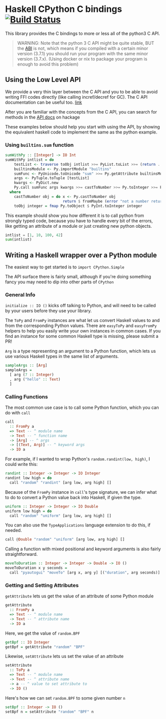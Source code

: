 # Haskell CPython C bindings [![Build Status](https://travis-ci.org/zsedem/haskell-cpython.svg?branch=main)](https://travis-ci.org/zsedem/haskell-cpython)

This library provides the C bindings to more or less all of the python3 C API.

> WARNING: Note that the python 3 C API might be quite stable, BUT the [ABI](https://docs.python.org/3/c-api/stable.html) is not, which
means if you compiled with a certain minor version (3.7.1) you should run your program
with the same minor version (3.7.x). (Using docker or nix to package your program is enough
to avoid this problem)

## Using the Low Level API

We provide a very thin layer between the C API and you to be able to avoid 
writing FFI codes directly (like calling incref/decref for GC). The C API 
documentation can be useful too. [link](https://docs.python.org/3/c-api/index.html)

After you are familiar with the concepts from the C API, you can search for
methods in the [API docs](http://hackage.haskell.org/package/cpython-3.5.0) on hackage

These examples below should help you start with using the API, by showing the 
equivalent haskell code to implement the same as the python example.

### Using `builtins.sum` function
```haskell
sumWithPy :: [Integer] -> IO Int
sumWithPy intlist = do
    testList <- traverse toObj intlist >>= PyList.toList >>= (return . Py.toObject)
    builtinsModule <- Py.importModule "builtins"
    sumFunc <- PyUnicode.toUnicode "sum" >>= Py.getAttribute builtinsModule
    args <- PyTuple.toTuple [testList]
    kwargs <- PyDict.new
    Py.call sumFunc args kwargs >>= castToNumber >>= Py.toInteger >>= PyInt.fromInteger
  where
    castToNumber obj = do x <- Py.castToNumber obj
                          return $ fromMaybe (error "not a number returned from the sum") x
    toObj integer = fmap Py.toObject $ PyInt.toInteger integer
```
This example should show you how different it is to call python from strongly typed code, because you have to
handle every bit of the errors, like getting an attribute of a module or just creating new python objects.

```python
intlist = [1, 10, 100, 42]
sum(intlist)
```

## Writing a Haskell wrapper over a Python module

The easiest way to get started is to `import CPython.Simple`

The API surface there is fairly small, although if you're doing something fancy you may need to dip into other parts of `CPython`

### General Info

`initialize :: IO ()` kicks off talking to Python, and will need to be called by your users before they use your library.

The `ToPy` and `FromPy` instances are what let us convert Haskell values to and from the corresponding Python values. There are `easyToPy` and `easyFromPy` helpers to help you easily write your own instances in common cases. If you find an instance for some common Haskell type is missing, please submit a PR!

`Arg` is a type representing an argument to a Python function, which lets us use various Haskell types in the same list of arguments.

```haskell
sampleArgs :: [Arg]
sampleArgs =
  [ arg (7 :: Integer)
  , arg ("hello" :: Text)
  ]
```

### Calling Functions

The most common use case is to call some Python function, which you can do with `call`

```haskell
call
  :: FromPy a
  => Text -- ^ module name
  -> Text -- ^ function name
  -> [Arg] -- ^ args
  -> [(Text, Arg)] -- ^ keyword args
  -> IO a
```

For example, if I wanted to wrap Python's `random.randint(low, high)`, I could write this:

```haskell
randint :: Integer -> Integer -> IO Integer
randint low high = do
  call "random" "randint" [arg low, arg high] []
```

Because of the `FromPy` instance in `call`'s type signature, we can infer what to do to convert a Python value back into Haskell, if given the type.

```haskell
uniform :: Integer -> Integer -> IO Double
uniform low high = do
  call "random" "uniform" [arg low, arg high] []
```

You can also use the `TypeApplications` language extension to do this, if needed.

```haskell
call @Double "random" "uniform" [arg low, arg high] []
```

Calling a function with mixed positional and keyword arguments is also fairly straightforward.

```haskell
moveToDuration :: Integer -> Integer -> Double -> IO ()
moveToDuration x y seconds =
  call "pyautogui" "moveTo" [arg x, arg y] [("duration", arg seconds)]
```

### Getting and Setting Attributes

`getAttribute` lets us get the value of an attribute of some Python module

```haskell
getAttribute
  :: FromPy a
  => Text -- ^ module name
  -> Text -- ^ attribute name
  -> IO a
```

Here, we get the value of `random.BPF`

```haskell
getBpf :: IO Integer
getBpf = getAttribute "random" "BPF"
```

Likewise, `setAttribute` lets us set the value of an attribute

```haskell
setAttribute
  :: ToPy a
  => Text -- ^ module name
  -> Text -- ^ attribute name
  -> a -- ^ value to set attribute to
  -> IO ()
```

Here's how we can set `random.BPF` to some given number `n`

```haskell
setBpf :: Integer -> IO ()
setBpf n = setAttribute "random" "BPF" n
```